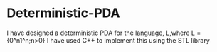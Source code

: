 # Deterministic-PDA
I have designed a deterministic PDA for the language, L,where
L = {0^n1^n;n>0}
I have used C++ to implement this using the STL library
